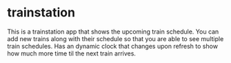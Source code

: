 # trainstation

This is a trainstation app that shows the upcoming train schedule.
You can add new trains along with their schedule so that you are able to see multiple train schedules.
Has an dynamic clock that changes upon refresh to show how much more time til the next train arrives.
